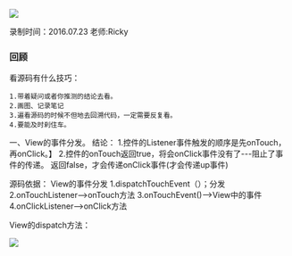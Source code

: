 ![](https://github.com/IvyZh/Android_Learning/blob/master/DN/UI/imgs/QQ%E6%88%AA%E5%9B%BE.png)

录制时间：2016.07.23
老师:Ricky


### 回顾

看源码有什么技巧：

	1.带着疑问或者你推测的结论去看。
	2.画图、记录笔记
	3.遍看源码的时候不但地去回溯代码，一定需要反复看。
	4.要能及时刹住车。



一、View的事件分发。
结论：
	1.控件的Listener事件触发的顺序是先onTouch，再onClick。】
	2.控件的onTouch返回true，将会onClick事件没有了---阻止了事件的传递。
	  返回false，才会传递onClick事件(才会传递up事件)


源码依据：
	View的事件分发
	1.dispatchTouchEvent（）；分发
	2.onTouchListener-->onTouch方法
	3.onTouchEvent()-->View中的事件
	4.onClickListener-->onClick方法


View的dispatch方法：

![](http://1)



